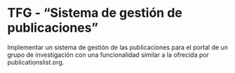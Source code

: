 # TFG - “Sistema de gestión de publicaciones”
Implementar un sistema de gestión de las publicaciones para el portal de un grupo de investigación con una funcionalidad similar a la ofrecida por publicationslist.org.
